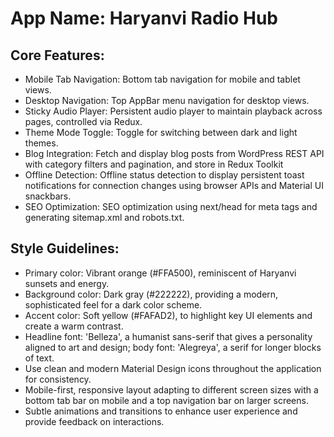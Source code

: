 # **App Name**: Haryanvi Radio Hub

## Core Features:

- Mobile Tab Navigation: Bottom tab navigation for mobile and tablet views.
- Desktop Navigation: Top AppBar menu navigation for desktop views.
- Sticky Audio Player: Persistent audio player to maintain playback across pages, controlled via Redux.
- Theme Mode Toggle: Toggle for switching between dark and light themes.
- Blog Integration: Fetch and display blog posts from WordPress REST API with category filters and pagination, and store in Redux Toolkit
- Offline Detection: Offline status detection to display persistent toast notifications for connection changes using browser APIs and Material UI snackbars.
- SEO Optimization: SEO optimization using next/head for meta tags and generating sitemap.xml and robots.txt.

## Style Guidelines:

- Primary color: Vibrant orange (#FFA500), reminiscent of Haryanvi sunsets and energy.
- Background color: Dark gray (#222222), providing a modern, sophisticated feel for a dark color scheme.
- Accent color: Soft yellow (#FAFAD2), to highlight key UI elements and create a warm contrast.
- Headline font: 'Belleza', a humanist sans-serif that gives a personality aligned to art and design; body font: 'Alegreya', a serif for longer blocks of text.
- Use clean and modern Material Design icons throughout the application for consistency.
- Mobile-first, responsive layout adapting to different screen sizes with a bottom tab bar on mobile and a top navigation bar on larger screens.
- Subtle animations and transitions to enhance user experience and provide feedback on interactions.